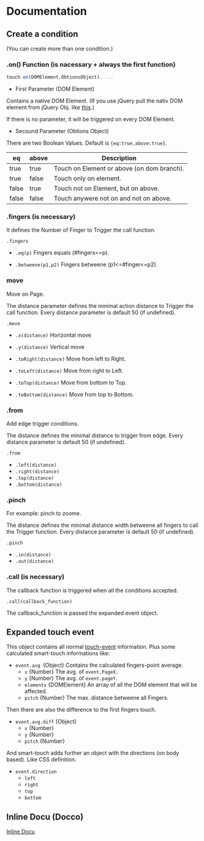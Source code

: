 # Documentation

## Create a condition
(You can create more than one condition.)

### .on() Function (is nacessary + always the first function)
```javascript
touch.on(DOMElement,ObtionsObject). ...
```

* First Parameter (DOM Element)

Contains a native DOM Element. (If you use jQuery pull the nativ DOM element from jQuery Obj. like [this](https://learn.jquery.com/using-jquery-core/faq/how-do-i-pull-a-native-dom-element-from-a-jquery-object/).)

If there is no parameter, it will be triggered on every DOM Element.

* Secound Parameter (Obtions Object)

There are two Boolean Values.
Default is `{eq:true,above:true}`.

|   eq    |   above    | Description                                |
| ------- | ---------- | ------------------------------------------ |
|  true   |   true     | Touch on Element or above (on dom branch). |
|  true   |   false    | Touch only on element.                     |
|  false  |   true     | Touch not on Element, but on above.        |
|  false  |   false    | Touch anywere not on and not on above.     |

### .fingers (is necessary)
It defines the Number of Finger to Trigger the call function.

`.fingers`
* `.eq(p)`
Fingers equals (#fingers==p).

* `.betweene(p1,p2)`
Fingers betweene (p1<=#finger<=p2).

### move
Move on Page.

The distance parameter defines the minimal action distance to Trigger the call function. Every distance parameter is default 50 (if undefined).

`.move`
* `.x(distance)`
Horizontal move

* `.y(distance)`
Vertical move

* `.toRight(distance)`
Move from left to Right.

* `.toLeft(distance)`
Move from right to Left.

* `.toTop(distance)`
Move from bottom to Top.

* `.toBottom(distance)`
Move from top to Bottom.

### .from
Add edge trigger conditions.

The distance defines the minimal distance to trigger from edge. Every distance parameter is default 50 (if undefined).

`.from`
* `.left(distance)`
* `.right(distance)`
* `.top(distance)`
* `.bottom(distance)`

### .pinch
For example: pinch to zoome.

The distance defines the minimal distance width betweene all fingers to call the Trigger function. Every distance parameter is default 50 (if undefined).

`.pinch`
* `.in(distance)`
* `.out(distance)`

### .call (is necessary)
The callback function is triggered when all the conditions accepted.

`.call(callback_function)`

The callback_function is passed the expanded event object.

## Expanded touch event
This object contains all normal [touch-event](https://developer.mozilla.org/en-US/docs/Web/API/TouchEvent) information. Plus some calculated smart-touch informations like:

* `event.avg `{Object}
Contains the calculated fingers-point average.
  * `x` {Number}
The avg. of `event.PageX.`
  * `y` {Number}
The avg. of `event.pageY`.
  * `elements` {DOMElement}
An array of all the DOM element that will be affected.
  * `pitch` {Number}
The max. distance betweene all Fingers.

Then there are also the difference to the first fingers touch.
  * `event.avg.diff` {Object}
    * `x` {Number}
    * `y` {Number}
    * `pitch` {Number}

And smart-touch adds further an object with the directions (on body based). Like CSS definition.
* `event.direction`
  * `left`
  * `right`
  * `top`
  * `bottom`

## Inline Docu (Docco)
[Inline Docu](http://rawgit.com/mulian/smart-touch/master/docs/touch.html)

